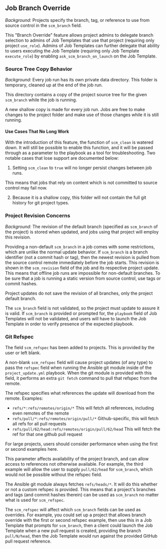 ## Job Branch Override

_Background:_ Projects specify the branch, tag, or reference to use from source control
in the `scm_branch` field.

This "Branch Override" feature allows project admins to delegate branch selection to
admins of Job Templates that use that project (requiring only project
`use_role`). Admins of Job Templates can further
delegate that ability to users executing the Job Template
(requiring only Job Template `execute_role`) by enabling
`ask_scm_branch_on_launch` on the Job Template.

### Source Tree Copy Behavior

_Background:_ Every job run has its own private data directory.
This folder is temporary, cleaned up at the end of the job run.

This directory contains a copy of the project source tree for the given
`scm_branch` while the job is running.

A new shallow copy is made for every job run.
Jobs are free to make changes to the project folder and make use of those
changes while it is still running.

#### Use Cases That No Long Work

With the introduction of this feature, the function of `scm_clean` is watered
down. It will still be possible to enable this function, and it will be
passed through as a parameter to the playbook as a tool for troubleshooting.
Two notable cases that lose support are documented below:

1) Setting `scm_clean` to `true` will no longer persist changes between job runs.

This means that jobs that rely on content which is not committed to source
control may fail now.

2) Because it is a shallow copy, this folder will not contain the full
git history for git project types.


### Project Revision Concerns

_Background:_
The revision of the default branch (specified as `scm_branch` of the project)
is stored when updated, and jobs using that project will employ this revision.

Providing a non-default `scm_branch` in a job comes with some restrictions,
which are unlike the normal update behavior.
If `scm_branch` is a branch identifier (not a commit hash or tag), then
the newest revision is pulled from the source control remote immediately
before the job starts.
This revision is shown in the `scm_revision` field of the
job and its respective project update.
This means that offline job runs are impossible for non-default branches.
To be sure that a job is running a static version from source control,
use tags or commit hashes.

Project updates do not save the revision of all branches, only the
project default branch.

The `scm_branch` field is not validated, so the project must update
to assure it is valid.
If `scm_branch` is provided or prompted for, the `playbook` field of
Job Templates will not be validated, and users will have to launch
the Job Template in order to verify presence of the expected playbook.


### Git Refspec

The field `scm_refspec` has been added to projects. This is provided by
the user or left blank.

A non-blank `scm_refspec` field will cause project updates (of any type)
to pass the `refspec` field when running the Ansible
git module inside of the `project_update.yml` playbook. When the git module
is provided with this field, it performs an extra `git fetch` command
to pull that refspec from the remote.

The refspec specifies what references the update will download from the remote.
Examples:

 - `refs/*:refs/remotes/origin/*`
    This will fetch all references, including even remotes of the remote
 - `refs/pull/*:refs/remotes/origin/pull/*`
    Github-specific, this will fetch all refs for all pull requests
 - `refs/pull/62/head:refs/remotes/origin/pull/62/head`
    This will fetch the ref for that one github pull request

For large projects, users should consider performance when
using the first or second examples here.

This parameter affects availability of the project branch, and can allow
access to references not otherwise available. For example, the third example
will allow the user to supply `pull/62/head` for `scm_branch`, which would
not be possible without the refspec field.

The Ansible git module always fetches `refs/heads/*`. It will do this
whether or not a custom refspec is provided. This means that a project's
branches and tags (and commit hashes therein) can be used as `scm_branch`
no matter what is used for `scm_refspec`.

The `scm_refspec` will affect which `scm_branch` fields can be used as overrides.
For example, you could set up a project that allows branch override with the
first or second refspec example, then use this in a Job Template
that prompts for `scm_branch`, then a client could launch the Job Template when
a new pull request is created, providing the branch `pull/N/head`,
then the Job Template would run against the provided GitHub pull request reference.
